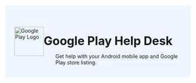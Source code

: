 #

<div class="header">
  <div class="inner">
    <img src="/static/images/logos/google-play.png" alt="Google Play Logo">
    <div>
      <h1>Google Play Help Desk</h1>
      <p style="padding-left: 2rem; margin-bottom: 0;">Get help with your Android mobile app and Google Play store listing.</p>
    </div>
  </div>
</div>

<style>
  /* Headers */
  .header {
    display: flex;
    align-items: center;
    justify-content: space-between;
    padding: 2rem 1.5rem;
    margin-bottom: 2rem;
    background-color: #eef6ff;
  }
  .header .inner {
    display: flex;
    align-items: center;
    justify-content: start;
  }
  .header img {
    width: 80px;
  }
  .header h1 {
    margin-left: 0;
    font-size: 2rem;
    margin-bottom: 0.25rem;
  }
  .header p {
    padding-left: 2rem;
    margin-bottom: 0;
  }
</style>